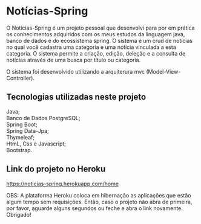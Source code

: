 # Notícias-Spring

O Notícias-Spring é um projeto pessoal que desenvolvi para por em prática os conhecimentos adquiridos com os meus estudos da linguagem java, banco de dados
e do ecossistema spring. O sistema é um crud de notícias no qual você cadastra uma categoria e uma notícia vinculada a esta categoria. O sistema permite a criação, 
edição, deleção e a consulta de notícias através de uma busca por título ou categoria.

O sistema foi desenvolvido utilizando a arquiterura mvc (Model-View-Controller).

## Tecnologias utilizadas neste projeto
Java;</br>
Banco de Dados PostgreSQL;</br>
Spring Boot;</br>
Spring Data-Jpa;</br>
Thymeleaf;</br>
HtmL, Css e Javascript;</br>
Bootstrap.</br>

## Link do projeto no Heroku
https://noticias-spring.herokuapp.com/home

OBS: A plataforma Heroku coloca em hibernação as aplicações que estão algum tempo sem requisições. Então, caso  o projeto não abra de primeira,
por favor, aguarde alguns segundos ou feche e abra o link novamente. Obrigado!
